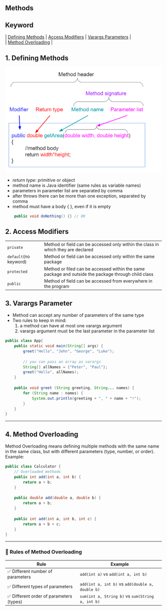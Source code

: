 ## Methods

## Keyword
| [Defining Methods](#1-defining-methods) | [Access Modifiers](#2-access-modifiers) | [Varargs Parameters](#3-varargs-parameter) | </br>
| [Method Overloading](#4-method-overloading) |
## 1. Defining Methods
![MethodsInJava.png](../../../../../resources/MethodsInJava.png)

- *return type:* primitive or object
- method name is Java identifier (same rules as variable names)
- parameters in parameter list are separated by comma
- after throws there can be more than one exception, separated by comma
- method must have a body { }, even if it is empty 
```java
    public void doNothing() {} // OK
```

## 2. Access Modifiers
|                       |                                                                                                     |
|-----------------------|-----------------------------------------------------------------------------------------------------|
| `private`             | Method or field can be accessed only within the class in which they are declared                    |
| `default`(no keyword) | Method or field can be accessed only within the same package                                        |
| `protected`           | Method or filed can be accessed within the same package and outside the package through child class |
| `public`              | Method of field can be accessed from everywhere in the program                                      |

## 3. Varargs Parameter
- Method can accept any number of parameters of the same type
- Two rules to keep in mind:
  1. a method can have at most one varargs argument
  2. varargs argument must be the last parameter in the parameter list

```java
public class App{
    public static void main(String[] args) {
        greet("Hello", "John", "George", "Luke");

        // you can pass an array as varargs
        String[] allNames = {"Peter", "Paul"};
        greet("Hello", allNames);
    }

    public void greet (String greeting, String... names) {
        for (String name : names) {
            System.out.println(greeting + ", " + name + "!");
        }
    }
}
```
------------------
## 4. Method Overloading
Method Overloading means defining multiple methods with the same name in the same class, but with different parameters (type, number, or order).
Example:
```java
public class Calculator {
    // Overloaded methods
    public int add(int a, int b) {
        return a + b;
    }

    public double add(double a, double b) {
        return a + b;
    }

    public int add(int a, int b, int c) {
        return a + b + c;
    }
}
```
----------
### 🔸 Rules of Method Overloading
| Rule                                     | Example                                                       |
|------------------------------------------|---------------------------------------------------------------|
| ✅ Different number of parameters         | `add(int a)` vs `add(int a, int b)`                           |
| ✅ Different types of parameters          | `add(int a, int b)` vs `add(double a, double b)`              |
| ✅ Different order of parameters (types)  | `sum(int a, String b)` vs `sum(String a, int b)`              |

